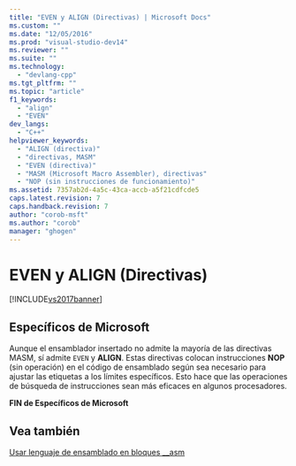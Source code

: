 ```yaml
---
title: "EVEN y ALIGN (Directivas) | Microsoft Docs"
ms.custom: ""
ms.date: "12/05/2016"
ms.prod: "visual-studio-dev14"
ms.reviewer: ""
ms.suite: ""
ms.technology: 
  - "devlang-cpp"
ms.tgt_pltfrm: ""
ms.topic: "article"
f1_keywords: 
  - "align"
  - "EVEN"
dev_langs: 
  - "C++"
helpviewer_keywords: 
  - "ALIGN (directiva)"
  - "directivas, MASM"
  - "EVEN (directiva)"
  - "MASM (Microsoft Macro Assembler), directivas"
  - "NOP (sin instrucciones de funcionamiento)"
ms.assetid: 7357ab2d-4a5c-43ca-accb-a5f21cdfcde5
caps.latest.revision: 7
caps.handback.revision: 7
author: "corob-msft"
ms.author: "corob"
manager: "ghogen"
---
```

# EVEN y ALIGN (Directivas)
[!INCLUDE[vs2017banner](../../assembler/inline/includes/vs2017banner.md)]

## Específicos de Microsoft  
 Aunque el ensamblador insertado no admite la mayoría de las directivas MASM, sí admite `EVEN` y **ALIGN**.  Estas directivas colocan instrucciones **NOP** \(sin operación\) en el código de ensamblado según sea necesario para ajustar las etiquetas a los límites específicos.  Esto hace que las operaciones de búsqueda de instrucciones sean más eficaces en algunos procesadores.  
  
 **FIN de Específicos de Microsoft**  
  
## Vea también  
 [Usar lenguaje de ensamblado en bloques \_\_asm](../../assembler/inline/using-assembly-language-in-asm-blocks.md)